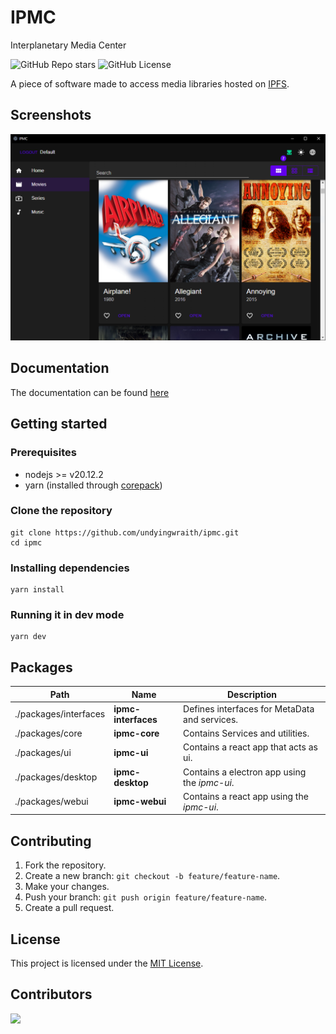 # IPMC

Interplanetary Media Center

![GitHub Repo stars](https://img.shields.io/github/stars/undyingwraith/ipmc)
![GitHub License](https://img.shields.io/github/license/undyingwraith/ipmc)


A piece of software made to access media libraries hosted on [IPFS](https://ipfs.io).

## Screenshots

![screenshot](./docs/images/screenshot1.png)

## Documentation

The documentation can be found [here](./docs/README.md)

## Getting started

### Prerequisites

- nodejs >= v20.12.2
- yarn (installed through [corepack](https://yarnpkg.com/corepack))

### Clone the repository

```shell
git clone https://github.com/undyingwraith/ipmc.git
cd ipmc
```

### Installing dependencies

```shell
yarn install
```

### Running it in dev mode

```shell
yarn dev
```

## Packages

| Path | Name | Description |
| - | - | - |
| ./packages/interfaces | **ipmc-interfaces** | Defines interfaces for MetaData and services. |
| ./packages/core | **ipmc-core** | Contains Services and utilities. |
| ./packages/ui | **ipmc-ui** | Contains a react app that acts as ui. |
| ./packages/desktop | **ipmc-desktop** | Contains a electron app using the *ipmc-ui*. |
| ./packages/webui | **ipmc-webui** | Contains a react app using the *ipmc-ui*. |

## Contributing
1. Fork the repository.
2. Create a new branch: `git checkout -b feature/feature-name`.
3. Make your changes.
4. Push your branch: `git push origin feature/feature-name`.
5. Create a pull request.

## License
This project is licensed under the [MIT License](LICENSE).

## Contributors

<a href="https://github.com/undyingwraith/ipmc/graphs/contributors">
  <img src="https://contrib.rocks/image?repo=undyingwraith/ipmc" />
</a>
